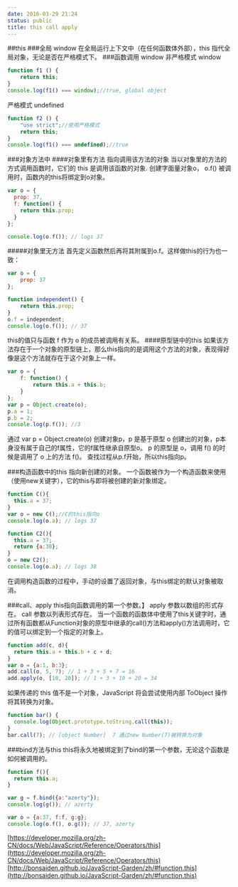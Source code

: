```yaml
---
date: 2016-03-29 21:24
status: public
title: this call apply
---
```


##this
###全局 window
在全局运行上下文中（在任何函数体外部），this 指代全局对象，无论是否在严格模式下。
###函数调用 window
非严格模式 window
```js
function f1 () {
    return this;
}
console.log(f1() === window);//true, global object
```
严格模式 undefined
```js
function f2 () {
    "use strict";//使用严格模式
    return this;
}
console.log(f1() === undefined);//true
```
###对象方法中
####对象里有方法 指向调用该方法的对象
当以对象里的方法的方式调用函数时，它们的 this 是调用该函数的对象.
创建字面量对象o， o.f() 被调用时，函数内的this将绑定到o对象。
```js
var o = {
  prop: 37,
  f: function() {
    return this.prop;
  }
};

console.log(o.f()); // logs 37
```
#####对象里无方法
首先定义函数然后再将其附属到o.f。这样做this的行为也一致：
```js
var o = {
    prop: 37
};

function independent() {
    return this.prop;
}
o.f = independent;
console.log(o.f()); // 37
```
this的值只与函数 f 作为 o 的成员被调用有关系。
####原型链中的this
如果该方法存在于一个对象的原型链上，那么this指向的是调用这个方法的对象，表现得好像是这个方法就存在于这个对象上一样。
```js
var o = {
    f: function() {
        return this.a + this.b;
    }
};
var p = Object.create(o);
p.a = 1;
p.b = 2;
console.log(p.f()); //3
```
通过 var p = Object.create(o) 创建对象p，p 是基于原型 o 创建出的对象，p本身没有属于自己的f属性，它的f属性继承自原型o。
p 的原型是 o，调用 f() 的时候是调用了 o 上的方法 f()。
查找过程从p.f开始，所以this指向p。


###构造函数中的this  指向新创建的对象。
一个函数被作为一个构造函数来使用（使用new关键字），它的this与即将被创建的新对象绑定。
```js
function C(){
  this.a = 37;
}
var o = new C();//C的this指向o
console.log(o.a); // logs 37
```
```js
function C2(){
  this.a = 37;
  return {a:38};
}
o = new C2();
console.log(o.a); // logs 38
```
在调用构造函数的过程中，手动的设置了返回对象，与this绑定的默认对象被取消。

###call、apply  this指向函数调用的第一个参数。】
apply 参数以数组的形式存在。
call 参数以列表形式存在。
当一个函数的函数体中使用了this关键字时，通过所有函数都从Function对象的原型中继承的call()方法和apply()方法调用时，它的值可以绑定到一个指定的对象上。
```js
function add(c, d){
  return this.a + this.b + c + d;
}
var o = {a:1, b:3};
add.call(o, 5, 7); // 1 + 3 + 5 + 7 = 16
add.apply(o, [10, 20]); // 1 + 3 + 10 + 20 = 34
```
如果传递的 this 值不是一个对象，JavaScript 将会尝试使用内部 ToObject 操作将其转换为对象。

```js
function bar() {
  console.log(Object.prototype.toString.call(this));
}
bar.call(7); // [object Number]  7 通过new Number(7)被转换为对象
```

###bind方法与this
this将永久地被绑定到了bind的第一个参数，无论这个函数是如何被调用的。
```js
function f(){
  return this.a;
}

var g = f.bind({a:"azerty"});
console.log(g()); // azerty

var o = {a:37, f:f, g:g};
console.log(o.f(), o.g()); // 37, azerty
```

[https://developer.mozilla.org/zh-CN/docs/Web/JavaScript/Reference/Operators/this](https://developer.mozilla.org/zh-CN/docs/Web/JavaScript/Reference/Operators/this)
[http://bonsaiden.github.io/JavaScript-Garden/zh/#function.this](http://bonsaiden.github.io/JavaScript-Garden/zh/#function.this)
